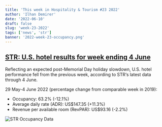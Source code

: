 ```yaml
---
title: 'This week in Hospitality & Tourism #23 2022'
author: 'Ilhan Demirer'
date: '2022-06-10'
draft: false
slug: 'week-23-2022'
tags: ['news', 'str']
banner: '2022-week-23-occupancy.png'
---
```


## [STR: U.S. hotel results for week ending 4 June](https://str.com/press-release/str-us-hotel-results-week-ending-4-june)

Reflecting an expected post-Memorial Day holiday slowdown, U.S. hotel performance fell from the previous week, according to STR‘s latest data through 4 June.

29 May-4 June 2022 (percentage change from comparable week in 2019):

- Occupancy: 63.2% (-12.1%)
- Average daily rate (ADR): US$147.35 (+11.3%)
- Revenue per available room (RevPAR): US$93.16 (-2.2%)

![STR Occupancy Data](/images/blogimages/2022-week-23-occupancy.png)
